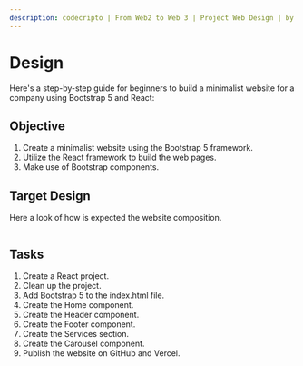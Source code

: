 ```yaml
---
description: codecripto | From Web2 to Web 3 | Project Web Design | by JackyB
---
```


# Design

Here's a step-by-step guide for beginners to build a minimalist website for a company using Bootstrap 5 and React:

## Objective

1. Create a minimalist website using the Bootstrap 5 framework.
2. Utilize the React framework to build the web pages.
3. Make use of Bootstrap components.

## Target Design

Here a look of how is expected the website composition.

<figure><img src="../.gitbook/assets/Screenshot 2023-10-27 at 2.08.08 PM.png" alt=""><figcaption></figcaption></figure>

## Tasks

1. Create a React project.
2. Clean up the project.
3. Add Bootstrap 5 to the index.html file.
4. Create the Home component.
5. Create the Header component.
6. Create the Footer component.
7. Create the Services section.
8. Create the Carousel component.
9. Publish the website on GitHub and Vercel.

##
